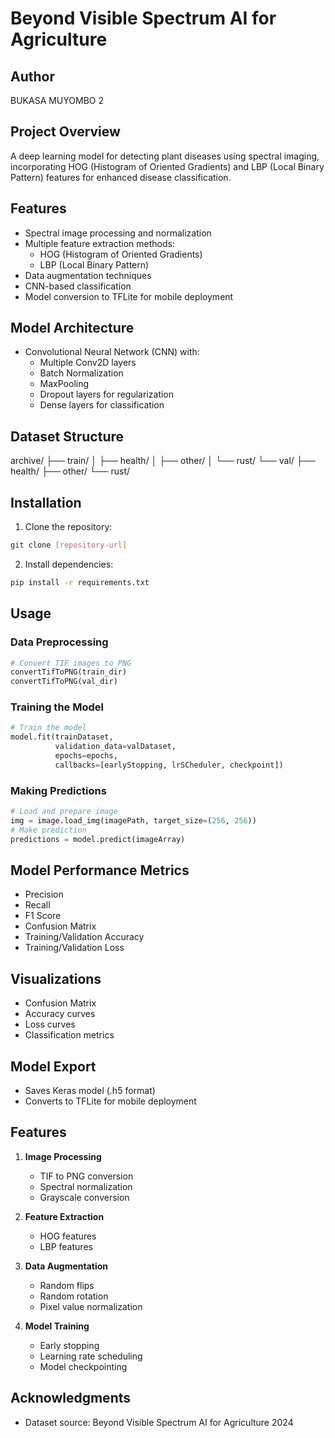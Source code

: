 # Beyond Visible Spectrum AI for Agriculture

## Author
BUKASA MUYOMBO 2

## Project Overview
A deep learning model for detecting plant diseases using spectral imaging, incorporating HOG (Histogram of Oriented Gradients) and LBP (Local Binary Pattern) features for enhanced disease classification.

## Features
- Spectral image processing and normalization
- Multiple feature extraction methods:
  - HOG (Histogram of Oriented Gradients)
  - LBP (Local Binary Pattern)
- Data augmentation techniques
- CNN-based classification
- Model conversion to TFLite for mobile deployment

## Model Architecture
- Convolutional Neural Network (CNN) with:
  - Multiple Conv2D layers
  - Batch Normalization
  - MaxPooling
  - Dropout layers for regularization
  - Dense layers for classification

## Dataset Structure
archive/
├── train/
│ ├── health/
│ ├── other/
│ └── rust/
└── val/
├── health/
├── other/
└── rust/

## Installation

1. Clone the repository:
```bash
git clone [repository-url]
```

2. Install dependencies:
```bash
pip install -r requirements.txt
```

## Usage

### Data Preprocessing
```python
# Convert TIF images to PNG
convertTifToPNG(train_dir)
convertTifToPNG(val_dir)
```

### Training the Model
```python
# Train the model
model.fit(trainDataset, 
          validation_data=valDataset, 
          epochs=epochs, 
          callbacks=[earlyStopping, lrSCheduler, checkpoint])
```

### Making Predictions
```python
# Load and prepare image
img = image.load_img(imagePath, target_size=(256, 256))
# Make prediction
predictions = model.predict(imageArray)
```

## Model Performance Metrics
- Precision
- Recall
- F1 Score
- Confusion Matrix
- Training/Validation Accuracy
- Training/Validation Loss

## Visualizations
- Confusion Matrix
- Accuracy curves
- Loss curves
- Classification metrics

## Model Export
- Saves Keras model (.h5 format)
- Converts to TFLite for mobile deployment

## Features
1. **Image Processing**
   - TIF to PNG conversion
   - Spectral normalization
   - Grayscale conversion

2. **Feature Extraction**
   - HOG features
   - LBP features

3. **Data Augmentation**
   - Random flips
   - Random rotation
   - Pixel value normalization

4. **Model Training**
   - Early stopping
   - Learning rate scheduling
   - Model checkpointing

## Acknowledgments
- Dataset source: Beyond Visible Spectrum AI for Agriculture 2024
